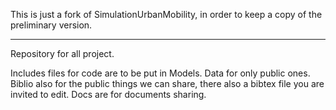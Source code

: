 This is just a fork of SimulationUrbanMobility, in order to keep a copy of the preliminary version.



---


Repository for all project.

Includes files for code are to be put in Models.
Data for only public ones.
Biblio also for the public things we can share, there also a bibtex file you are invited to edit.
Docs are for documents sharing.
